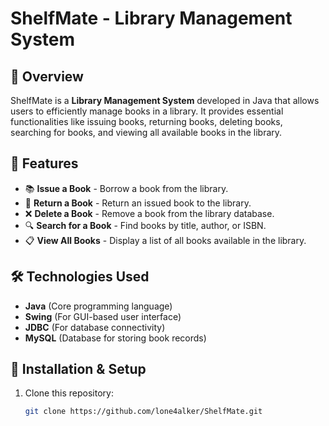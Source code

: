 # ShelfMate - Library Management System

## 📖 Overview
ShelfMate is a **Library Management System** developed in Java that allows users to efficiently manage books in a library. It provides essential functionalities like issuing books, returning books, deleting books, searching for books, and viewing all available books in the library.

## 🚀 Features
- 📚 **Issue a Book** - Borrow a book from the library.
- 🔄 **Return a Book** - Return an issued book to the library.
- ❌ **Delete a Book** - Remove a book from the library database.
- 🔍 **Search for a Book** - Find books by title, author, or ISBN.
- 📋 **View All Books** - Display a list of all books available in the library.

## 🛠️ Technologies Used
- **Java** (Core programming language)
- **Swing** (For GUI-based user interface)
- **JDBC** (For database connectivity)
- **MySQL** (Database for storing book records)

## 📂 Installation & Setup
1. Clone this repository:
   ```bash
   git clone https://github.com/lone4alker/ShelfMate.git
